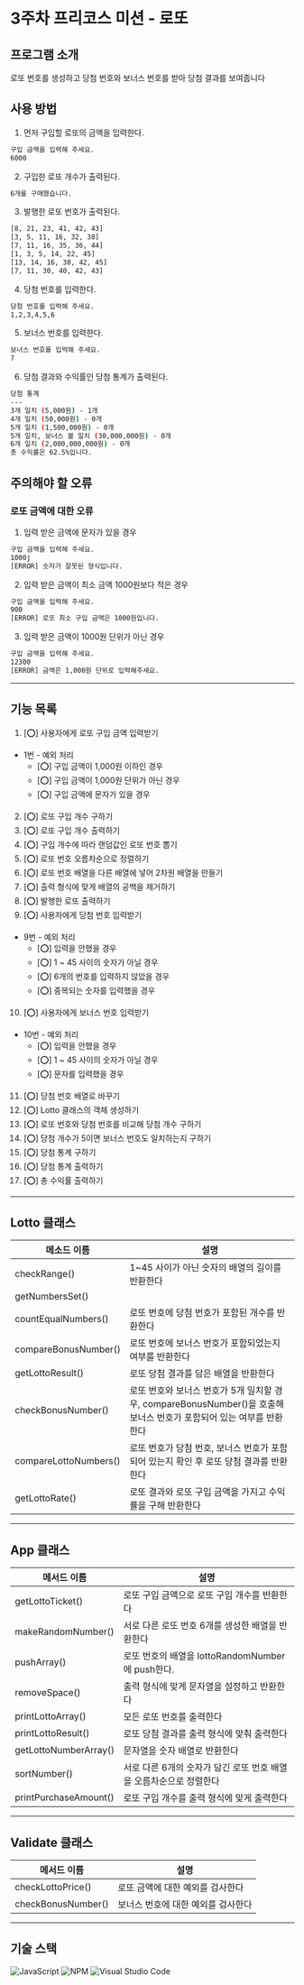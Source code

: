 # 3주차 프리코스 미션 - 로또

## 프로그램 소개
로또 번호를 생성하고 당첨 번호와 보너스 번호를 받아 당첨 결과를 보여줍니다

## 사용 방법
1. 먼저 구입할 로또의 금액을 입력한다.
~~~bash
구입 금액을 입력해 주세요.
6000
~~~~

2. 구입한 로또 개수가 출력된다.
~~~bash
6개를 구매했습니다.
~~~

3. 발행한 로또 번호가 출력된다.
~~~bash
[8, 21, 23, 41, 42, 43]
[3, 5, 11, 16, 32, 38]
[7, 11, 16, 35, 36, 44]
[1, 3, 5, 14, 22, 45]
[13, 14, 16, 38, 42, 45]
[7, 11, 30, 40, 42, 43]
~~~

4. 당첨 번호를 입력한다.
~~~bash
당첨 번호를 입력해 주세요.
1,2,3,4,5,6
~~~

5. 보너스 번호를 입력한다.
~~~bash
보너스 번호를 입력해 주세요.
7
~~~

6. 당첨 결과와 수익률인 당첨 통계가 출력된다.
~~~bash
당첨 통계
---
3개 일치 (5,000원) - 1개
4개 일치 (50,000원) - 0개
5개 일치 (1,500,000원) - 0개
5개 일치, 보너스 볼 일치 (30,000,000원) - 0개
6개 일치 (2,000,000,000원) - 0개
총 수익률은 62.5%입니다.
~~~

## 주의해야 할 오류

### 로또 금액에 대한 오류
1. 입력 받은 금액에 문자가 있을 경우
~~~bash
구입 금액을 입력해 주세요.
1000j
[ERROR] 숫자가 잘못된 형식입니다.
~~~

2. 입력 받은 금액이 최소 금액 1000원보다 적은 경우
~~~bash
구입 금액을 입력해 주세요.
900
[ERROR] 로또 최소 구입 금액은 1000원입니다.
~~~

3. 입력 받은 금액이 1000원 단위가 아닌 경우
~~~bash
구입 금액을 입력해 주세요.
12300
[ERROR] 금액은 1,000원 단위로 입력해주세요.
~~~



------------
## 기능 목록
1.  [⭕] 사용자에게 로또 구입 금액 입력받기

* 1번 - 예외 처리
    * [⭕] 구입 금액이 1,000원 이하인 경우
    * [⭕] 구입 금액이 1,000원 단위가 아닌 경우
    * [⭕] 구입 금액에 문자가 있을 경우
 
2. [⭕] 로또 구입 개수 구하기
3. [⭕] 로또 구입 개수 출력하기
4. [⭕] 구입 개수에 따라 랜덤값인 로또 번호 뽑기
5. [⭕] 로또 번호 오름차순으로 정렬하기
6. [⭕] 로또 번호 배열을 다른 배열에 넣어 2차원 배열을 만들기
7. [⭕] 출력 형식에 맞게 배열의 공백을 제거하기
8. [⭕] 발행한 로또 출력하기
9. [⭕] 사용자에게 당첨 번호 입력받기

* 9번 - 예외 처리
    * [⭕] 입력을 안했을 경우
    * [⭕] 1 ~ 45 사이의 숫자가 아닐 경우
    * [⭕] 6개의 번호를 입력하지 않았을 경우
    * [⭕] 중복되는 숫자를 입력했을 경우

10. [⭕] 사용자에게 보너스 번호 입력받기

* 10번 - 예외 처리
    * [⭕] 입력을 안했을 경우
    * [⭕] 1 ~ 45 사이의 숫자가 아닐 경우
    * [⭕] 문자를 입력했을 경우

11. [⭕] 당첨 번호 배열로 바꾸기
12. [⭕] Lotto 클래스의 객체 생성하기
13. [⭕] 로또 번호와 당첨 번호를 비교해 당첨 개수 구하기
14. [⭕] 당첨 개수가 5이면 보너스 번호도 일치하는지 구하기
15. [⭕] 당첨 통계 구하기
16. [⭕] 당첨 통계 출력하기
17. [⭕] 총 수익률 출력하기

-------
## Lotto 클래스

|메소드 이름|설명|
|---------|-------------------|
|checkRange()|1~45 사이가 아닌 숫자의 배열의 길이를 반환한다|
|getNumbersSet()|
|countEqualNumbers()|로또 번호에 당첨 번호가 포함된 개수를 반환한다|
|compareBonusNumber()|로또 번호에 보너스 번호가 포함되었는지 여부를 반환한다|
|getLottoResult()|로또 당첨 결과를 담은 배열을 반환한다|
|checkBonusNumber()|로또 번호와 보너스 번호가 5개 일치할 경우, compareBonusNumber()을 호출해 보너스 번호가 포함되어 있는 여부를 반환한다|
|compareLottoNumbers()| 로또 번호가 당첨 번호, 보너스 번호가 포함되어 있는지 확인 후 로또 당첨 결과를 반환한다|
|getLottoRate()|로또 결과와 로또 구입 금액을 가지고 수익률을 구해 반환한다|

--------------------------------
## App 클래스

|메서드 이름|설명|
|----------|----------|
|getLottoTicket()|로또 구입 금액으로 로또 구입 개수를 반환한다|
|makeRandomNumber()| 서로 다른 로또 번호 6개를 생성한 배열을 반환한다|
|pushArray()| 로또 번호의 배열을 lottoRandomNumber에 push한다.
|removeSpace()|출력 형식에 맞게 문자열을 설정하고 반환한다|
|printLottoArray()| 모든 로또 번호를 출력한다|
|printLottoResult()|로또 당첨 결과를 출력 형식에 맞춰 출력한다|
|getLottoNumberArray()| 문자열을 숫자 배열로 반환한다|
|sortNumber()| 서로 다른 6개의 숫자가 담긴 로또 번호 배열을 오름차순으로 정렬한다|
|printPurchaseAmount()|로또 구입 개수를 출력 형식에 맞게 출력한다|

---------------------------
## Validate 클래스
|메서드 이름|설명|
|----------|----------|
|checkLottoPrice()|로또 금액에 대한 예외를 검사한다|
|checkBonusNumber()| 보너스 번호에 대한 예외를 검사한다|


-------
## 기술 스택
![JavaScript](https://img.shields.io/badge/javascript-%23323330.svg?style=for-the-badge&logo=javascript&logoColor=%23F7DF1E)  ![NPM](https://img.shields.io/badge/NPM-%23CB3837.svg?style=for-the-badge&logo=npm&logoColor=white) ![Visual Studio Code](https://img.shields.io/badge/Visual%20Studio%20Code-0078d7.svg?style=for-the-badge&logo=visual-studio-code&logoColor=white)
